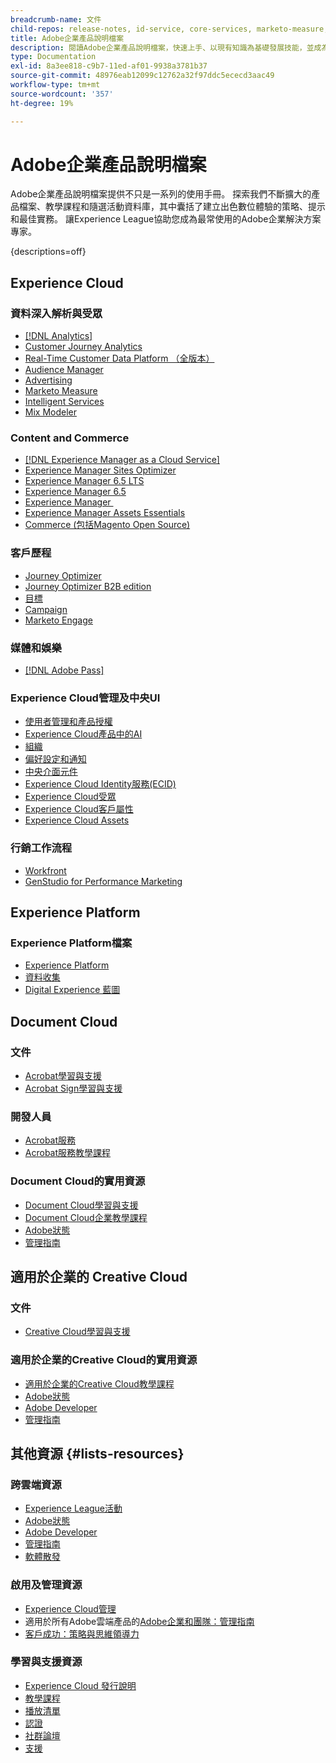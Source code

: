 ```yaml
---
breadcrumb-name: 文件
child-repos: release-notes, id-service, core-services, marketo-measure, deliverability-learn, dynamic-media-developer-resources, dynamic-media-classic, journeys
title: Adobe企業產品說明檔案
description: 閱讀Adobe企業產品說明檔案，快速上手、以現有知識為基礎發展技能，並成為Adobe軟體專家。 存取Experience Cloud、Experience Platform、Document CloudCreative Cloud和適用於企業的Adobe企業解決方案的使用指南、教學課程、播放清單和發行說明。
type: Documentation
exl-id: 8a3ee818-c9b7-11ed-af01-9938a3781b37
source-git-commit: 48976eab12099c12762a32f97ddc5ececd3aac49
workflow-type: tm+mt
source-wordcount: '357'
ht-degree: 19%

---
```



# Adobe企業產品說明檔案

Adobe企業產品說明檔案提供不只是一系列的使用手冊。 探索我們不斷擴大的產品檔案、教學課程和隨選活動資料庫，其中囊括了建立出色數位體驗的策略、提示和最佳實務。 讓Experience League協助您成為最常使用的Adobe企業解決方案專家。

{descriptions=off}

## Experience Cloud

### 資料深入解析與受眾

+ [[!DNL Analytics]](analytics.md)
+ [Customer Journey Analytics](customer-journey-analytics.md)
+ [Real-Time Customer Data Platform （全版本）](real-time-customer-data-platform.md)
+ [Audience Manager](audience-manager.md)
+ [Advertising](advertising.md)
+ [Marketo Measure](marketo-measure.md)
+ [Intelligent Services](intelligent-services.md)
+ [Mix Modeler](mix-modeler.md)

### Content and Commerce

+ [[!DNL Experience Manager as a Cloud Service]](experience-manager-cloud-service.md)
+ [Experience Manager Sites Optimizer](https://experienceleague.adobe.com/zh-hant/docs/experience-manager-sites-optimizer/content/home)
+ [Experience Manager 6.5 LTS](experience-manager-65-lts.md)
+ [Experience Manager 6.5](experience-manager-65.md)
+ [Experience Manager &#x200B;](experience-manager-release-information#/help/using/aem-previous-versions.md)
+ [Experience Manager Assets Essentials](experience-manager-assets-essentials#help)
+ [Commerce (包括Magento Open Source)](commerce.md)

### 客戶歷程

+ [Journey Optimizer](journey-optimizer.md)
+ [Journey Optimizer B2B edition](journey-optimizer-b2b.md)
+ [目標](target.md)
+ [Campaign](campaign.md)
+ [Marketo Engage](marketo-engage.md)

### 媒體和娛樂

+ [[!DNL Adobe Pass]](pass.md)

### Experience Cloud管理及中央UI

+ [使用者管理和產品授權](core-services#/help/interface/administration/admin-console.md)
+ [Experience Cloud產品中的AI](core-services#/help/interface/features/generative-ai.md)
+ [組織](core-services#/help/interface/administration/organizations.md)
+ [偏好設定和通知](core-services#/help/interface/features/account-preferences.md)
+ [中央介面元件](core-services#interface)
+ [Experience Cloud Identity服務(ECID)](id-service#using)
+ [Experience Cloud受眾](core-services#/help/interface/services/audiences/overview.md)
+ [Experience Cloud客戶屬性](core-services#/help/interface/services/customer-attributes/attributes.md)
+ [Experience Cloud Assets](core-services#/help/interface/services/assets/experience-cloud-assets.md)

### 行銷工作流程

+ [Workfront](workfront.md)
+ [GenStudio for Performance Marketing](genstudio-for-performance-marketing.md)

<!--
+ [Workfront Tutorials](workfront-learn#tutorials-workfront)
-->

## Experience Platform

### Experience Platform檔案

+ [Experience Platform](experience-platform.md)
+ [資料收集](data-collection.md)
+ [Digital Experience 藍圖](blueprints-learn#architecture)

## Document Cloud

### 文件

+ [Acrobat學習與支援](https://helpx.adobe.com/tw/support/acrobat.html)
+ [Acrobat Sign學習與支援](https://helpx.adobe.com/tw/support/sign.html)

### 開發人員

+ [Acrobat服務](https://developer.adobe.com/document-services/docs/overview/)
+ [Acrobat服務教學課程](acrobat-services-learn#tutorials)

### Document Cloud的實用資源

+ [Document Cloud學習與支援](https://helpx.adobe.com/tw/support/document-cloud.html)
+ [Document Cloud企業教學課程](https://experienceleague.adobe.com/docs/home-tutorials.html?lang=zh-Hant#document-cloud-tutorials)
+ [Adobe狀態](https://status.adobe.com/)
+ [管理指南](https://helpx.adobe.com/tw/enterprise/admin-guide.html)

## 適用於企業的 Creative Cloud

### 文件

+ [Creative Cloud學習與支援](https://helpx.adobe.com/tw/support/creative-cloud.html)

### 適用於企業的Creative Cloud的實用資源

+ [適用於企業的Creative Cloud教學課程](creative-cloud-enterprise-learn#cce-learning-hub)
+ [Adobe狀態](https://status.adobe.com/)
+ [Adobe Developer](https://developer.adobe.com/)
+ [管理指南](https://helpx.adobe.com/tw/enterprise/admin-guide.html)

## 其他資源 {#lists-resources}

### 跨雲端資源

+ [Experience League活動](https://experienceleague.adobe.com/docs/release-notes/experience-cloud/current.html?lang=zh-Hant#events)
+ [Adobe狀態](https://status.adobe.com/)
+ [Adobe Developer](https://developer.adobe.com/)
+ [管理指南](https://helpx.adobe.com/tw/enterprise/admin-guide.html)
+ [軟體散發](experience-cloud#software-distribution)

### 啟用及管理資源

+ [Experience Cloud管理](core-services#/help/interface/administration/admin-tool-experience-cloud.md)
+ 適用於所有Adobe雲端產品的[Adobe企業和團隊：管理指南](https://helpx.adobe.com/tw/enterprise/managing/user-guide.html)
+ [客戶成功：策略與思維領導力](customer-success#customer-success)

### 學習與支援資源

+ [Experience Cloud 發行說明](release-notes#experience-cloud)
+ [教學課程](home-tutorials.md)
+ [播放清單](https://experienceleague.adobe.com/zh-hant/playlists)
+ [認證](certification#program)
+ [社群論壇](https://experienceleaguecommunities.adobe.com)
+ [支援](https://experienceleague.adobe.com/zh-hant?support-solution=General&support-tab=home#support)

<!--
+ [Events](events.md)
-->
